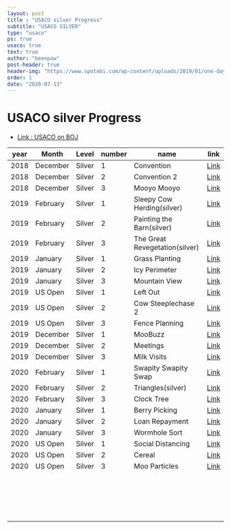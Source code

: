 ```yaml
---
layout: post
title : "USACO silver Progress"
subtitle: "USACO SILVER"
type: "usaco"
ps: true
usaco: true
text: true
author: "beenpow"
post-header: true
header-img: "https://www.spotebi.com/wp-content/uploads/2019/01/one-day-day-one-workout-motivation-spotebi.jpg"
order: 1
date: "2020-07-13"
---
```


# USACO silver Progress
- [Link : USACO on BOJ](https://www.acmicpc.net/category/106)

| year | Month | Level | number | name | link |
|------|-------|-------|--------|------|------|
|2018 |December |Silver |1 |Convention |[Link](https://beenpow.github.io/usaco/2020/08/14/usaco-boj-16766/) |
|2018 |December |Silver |2 |Convention 2 |[Link](https://beenpow.github.io/usaco/2020/08/14/usaco-boj-16767/) |
|2018 |December |Silver |3 |Mooyo Mooyo |[Link](https://beenpow.github.io/usaco/2020/08/14/usaco-boj-16768/) |
|2019 |February |Silver |1 |Sleepy Cow Herding(silver) |[Link](https://beenpow.github.io/usaco/2020/08/14/usaco-boj-17036/) |
|2019 |February |Silver |2 |Painting the Barn(silver) |[Link](https://beenpow.github.io/usaco/2020/08/14/usaco-boj-17037/) |
|2019 |February |Silver |3 |The Great Revegetation(silver) |[Link](https://beenpow.github.io/usaco/2020/08/14/usaco-boj-17038/) |
|2019 |January  |Silver |1 |Grass Planting |[Link](https://beenpow.github.io/usaco/2020/08/20/usaco-boj-17024/) |
|2019 |January  |Silver |2 |Icy Perimeter |[Link](https://beenpow.github.io/usaco/2020/08/20/usaco-boj-17025/) |
|2019 |January  |Silver |3 |Mountain View |[Link](https://beenpow.github.io/usaco/2020/08/20/usaco-boj-17026/) |
|2019 |US Open  |Silver |1 |Left Out |[Link](https://beenpow.github.io/usaco/2020/08/25/usaco-boj-17195/) |
|2019 |US Open  |Silver |2 |Cow Steeplechase 2 |[Link](https://beenpow.github.io/usaco/2020/08/25/usaco-boj-17196/) |
|2019 |US Open  |Silver |3 |Fence Planning |[Link](https://beenpow.github.io/usaco/2020/08/25/usaco-boj-17197/) |
|2019 |December |Silver |1 | MooBuzz |[Link](https://beenpow.github.io/usaco/2020/07/13/usaco-boj-18265/) |
|2019 |December |Silver |2 | Meetings|[Link](https://beenpow.github.io/usaco/2020/07/13/usaco-boj-18266/) |
|2019 |December |Silver |3 | Milk Visits|[Link](https://beenpow.github.io/usaco/2020/07/13/usaco-boj-18267/) |
|2020 |February |Silver |1 | Swapity Swapity Swap|[Link](https://beenpow.github.io/usaco/2020/07/14/usaco-boj-18783/) |
|2020 |February |Silver |2 | Triangles(silver)|[Link](https://beenpow.github.io/usaco/2020/07/14/usaco-boj-18784/) |
|2020 |February |Silver |3 | Clock Tree|[Link](https://beenpow.github.io/usaco/2020/07/14/usaco-boj-18785/) |
|2020 |January  |Silver |1 | Berry Picking|[Link](https://beenpow.github.io/usaco/2020/07/20/usaco-boj-18319/) |
|2020 |January  |Silver |2 | Loan Repayment|[Link](https://beenpow.github.io/usaco/2020/07/20/usaco-boj-18320/) |
|2020 |January  |Silver |3 | Wormhole Sort|[Link](https://beenpow.github.io/usaco/2020/07/20/usaco-boj-18321/) |
|2020 |US Open  |Silver |1 | Social Distancing |[Link](https://beenpow.github.io/usaco/2020/07/21/usaco-boj-18877/) |
|2020 |US Open  |Silver |2 | Cereal|[Link](https://beenpow.github.io/usaco/2020/07/21/usaco-boj-18878/) |
|2020 |US Open  |Silver |3 | Moo Particles|[Link](https://beenpow.github.io/usaco/2020/07/21/usaco-boj-18879/) |
| | | | | | |
| | | | | | |
| | | | | | |
| | | | | | |
| | | | | | |
| | | | | | |
| | | | | | |
| | | | | | |
| | | | | | |
| | | | | | |
| | | | | | |
| | | | | | |
| | | | | | |
| | | | | | |
| | | | | | |
| | | | | | |
| | | | | | |
| | | | | | |
| | | | | | |


